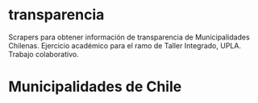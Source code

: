 # transparencia
Scrapers para obtener información de transparencia de Municipalidades Chilenas. Ejercicio académico para el ramo de Taller Integrado, UPLA.
Trabajo colaborativo.
# Municipalidades de Chile
